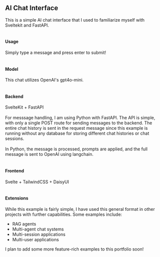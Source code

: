 ## AI Chat Interface
This is a simple AI chat interface that I used to familiarize myself with Sveltekit and FastAPI.
<br/><br/>

#### Usage
Simply type a message and press enter to submit!
<br/><br/>

#### Model
This chat utilizes OpenAI's gpt4o-mini.
<br/><br/>

#### Backend
SvelteKit + FastAPI
<br/><br/>
For messsage handling, I am using Python with FastAPI. The API is simple, with only a single POST route for
sending messages to the backend. The entire chat history is sent 
in the request message since this example is running without any 
database for storing different chat histories or chat sessions.
<br/><br/>
In Python, the message is processed, prompts are applied, and the full message is sent to OpenAI using langchain.
<br/><br/>

#### Frontend
Svelte + TailwindCSS + DaisyUI
<br/><br/>
#### Extensions
While this example is fairly simple, I have used this general format in other projects with further capabilities.
Some examples include:
- RAG agents
- Multi-agent chat systems
- Multi-session applications
- Multi-user applications
  
I plan to add some more feature-rich examples to this portfolio soon! 